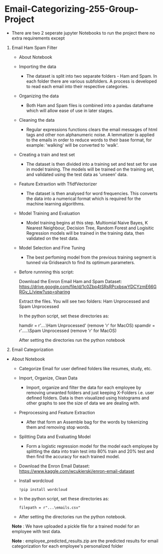 # Email-Categorizing-255-Group-Project



- There are two 2 seperate jupyter Notebooks to run the project there no extra requirements except

1. Email Ham Spam Filter

    - About Notebook
  
    - Importing the data

      - The dataset is split into two separate folders - Ham and Spam. In each folder there are various subfolders. A process is developed to read each email into their respective categories.

    - Organizing the data

      - Both Ham and Spam files is combined into a pandas dataframe which will allow ease of use in later stages.
    
   - Cleaning the data

      - Regular expressions functions clears the email messages of html tags and other non alphanumeric noise. A lemmatizer is applied to the emails in order to reduce words to their base format, for example: 'walking' will be converted to 'walk'.

   - Creating a train and test set

      - The dataset is then divided into a training set and test set for use in model training. The models will be trained on the training set, and validated using the test data as 'unseen' data.

   - Feature Extraxtion with TfidfVectorizer

      - The dataset is then analysed for word frequencies. This converts the data into a numerical format which is required for the machine learning algorithms.

   - Model Training and Evaluation

      - Model training begins at this step. Multiomial Naive Bayes, K Nearest Neighbour, Decision Tree, Random Forest and Logisitic Regression models will be trained in the training data, then validated on the test data.

    - Model Selection and Fine Tuning

      - The best perfoming model from the previous training segment is tunned via Gridsearch to find its optimum parameters.

    - Before runnning this script:

      Download the Enron Email Ham and Spam Dataset: https://drive.google.com/file/d/1c0Zbp4tSRsRPcxbswYDCYzmE66GRGv_L/view?usp=sharing

      Extract the files. You will see two folders: Ham Unprocessed and Spam Unprocessed

      In the python script, set these directories as:

      hamdir = r'....\Ham Unprocessed' (remove 'r' for MacOS)
      spamdir = r'.....\Spam Unprocessed (remove 'r' for MacOS)

      After setting the directories run the python notebook

2. Email Categorization

  - About Notebook

    -  Categorize Email for user defined folders like resumes, study, etc.
  
    -  Import, Organize, Clean Data 
                    
        - Import, organize and filter the data for each employee by removing unwanted folders and just keeping X-Folders i.e. user defined folders. Data is then visualized using histograms and other graphs to see the size of data we are dealing with.
    - Preprocessing and Feature Extraction 
      - After that form an Assemble bag for the words by tokenizing them and removing stop words.
    - Splitting Data and Evaluating Model 
      - Form a logistic regression model for the model each employee by splitting the data into train test into 80% train and 20% test and then find the accuracy for each trained model.

    - Download the Enron Email Dataset: https://www.kaggle.com/wcukierski/enron-email-dataset
  
    - Install wordcloud

          !pip install wordcloud

    - In the python script, set these directories as:

          filepath = r"...\emails.csv"
    
    - After setting the directories run the python notebook.
    
    **Note** : We have uploaded a pickle file for a trained model for an employee with test data.
    
    **Note** : employee_predicted_results.zip are the predicted results for email categorization for each employee's personalized folder

